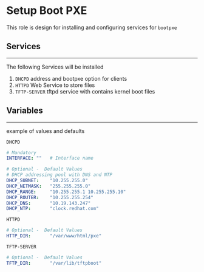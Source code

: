 # Setup Boot PXE
This role is design for installing and configuring services for `bootpxe`


## Services
---
The following Services will be installed

1. `DHCPD` address and bootpxe option for clients
2. `HTTPD` Web Service to store files
3. `TFTP-SERVER` tftpd service with contains kernel boot files


## Variables
---
example of values and defaults 

`DHCPD`
```yaml
# Mandatory
INTERFACE: ""   # Interface name

# Optional -  Default Values
# DHCP addressing pool with DNS and NTP
DHCP_SUBNET:    "10.255.255.0"
DHCP_NETMASK:   "255.255.255.0"
DHCP_RANGE:     "10.255.255.1 10.255.255.10"
DHCP_ROUTER:    "10.255.255.254"
DHCP_DNS:       "10.19.143.247"
DHCP_NTP:       "clock.redhat.com"
```

`HTTPD`
```yaml
# Optional -  Default Values
HTTP_DIR:       "/var/www/html/pxe"
```

`TFTP-SERVER`
```yaml
# Optional -  Default Values
TFTP_DIR:       "/var/lib/tftpboot"
```

